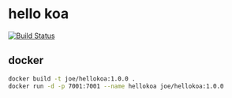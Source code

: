 # hello koa

[![Build Status](https://travis-ci.org/joehecn/hellokoa.svg?branch=master)](https://travis-ci.org/joehecn/hellokoa)

## docker

``` bash
docker build -t joe/hellokoa:1.0.0 .
docker run -d -p 7001:7001 --name hellokoa joe/hellokoa:1.0.0
```
